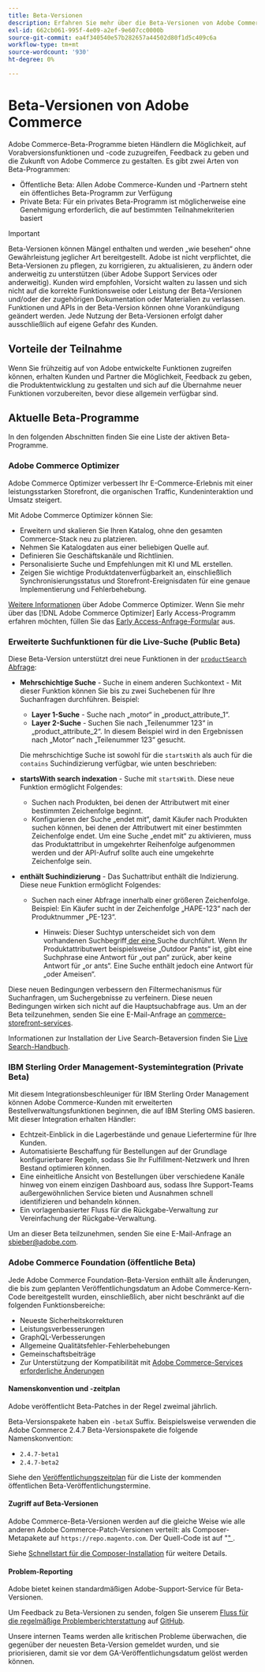 ```yaml
---
title: Beta-Versionen
description: Erfahren Sie mehr über die Beta-Versionen von Adobe Commerce und wie Sie teilnehmen können.
exl-id: 662cb061-995f-4e09-a2ef-9e607cc0000b
source-git-commit: ea4f340540e57b282657a44502d80f1d5c409c6a
workflow-type: tm+mt
source-wordcount: '930'
ht-degree: 0%

---
```


# Beta-Versionen von Adobe Commerce

Adobe Commerce-Beta-Programme bieten Händlern die Möglichkeit, auf Vorabversionsfunktionen und -code zuzugreifen, Feedback zu geben und die Zukunft von Adobe Commerce zu gestalten. Es gibt zwei Arten von Beta-Programmen:

- Öffentliche Beta: Allen Adobe Commerce-Kunden und -Partnern steht ein öffentliches Beta-Programm zur Verfügung
- Private Beta: Für ein privates Beta-Programm ist möglicherweise eine Genehmigung erforderlich, die auf bestimmten Teilnahmekriterien basiert

>[!IMPORTANT]
>
>Beta-Versionen können Mängel enthalten und werden „wie besehen“ ohne Gewährleistung jeglicher Art bereitgestellt. Adobe ist nicht verpflichtet, die Beta-Versionen zu pflegen, zu korrigieren, zu aktualisieren, zu ändern oder anderweitig zu unterstützen (über Adobe Support Services oder anderweitig). Kunden wird empfohlen, Vorsicht walten zu lassen und sich nicht auf die korrekte Funktionsweise oder Leistung der Beta-Versionen und/oder der zugehörigen Dokumentation oder Materialien zu verlassen. Funktionen und APIs in der Beta-Version können ohne Vorankündigung geändert werden. Jede Nutzung der Beta-Versionen erfolgt daher ausschließlich auf eigene Gefahr des Kunden.

## Vorteile der Teilnahme

Wenn Sie frühzeitig auf von Adobe entwickelte Funktionen zugreifen können, erhalten Kunden und Partner die Möglichkeit, Feedback zu geben, die Produktentwicklung zu gestalten und sich auf die Übernahme neuer Funktionen vorzubereiten, bevor diese allgemein verfügbar sind.

## Aktuelle Beta-Programme

In den folgenden Abschnitten finden Sie eine Liste der aktiven Beta-Programme.

### Adobe Commerce Optimizer

Adobe Commerce Optimizer verbessert Ihr E-Commerce-Erlebnis mit einer leistungsstarken Storefront, die organischen Traffic, Kundeninteraktion und Umsatz steigert.

Mit Adobe Commerce Optimizer können Sie:

- Erweitern und skalieren Sie Ihren Katalog, ohne den gesamten Commerce-Stack neu zu platzieren.
- Nehmen Sie Katalogdaten aus einer beliebigen Quelle auf.
- Definieren Sie Geschäftskanäle und Richtlinien.
- Personalisierte Suche und Empfehlungen mit KI und ML erstellen.
- Zeigen Sie wichtige Produktdatenverfügbarkeit an, einschließlich Synchronisierungsstatus und Storefront-Ereignisdaten für eine genaue Implementierung und Fehlerbehebung.

[Weitere Informationen](https://experienceleague.adobe.com/docs/commerce/optimizer/overview.html?lang=de) über Adobe Commerce Optimizer. Wenn Sie mehr über das [!DNL Adobe Commerce Optimizer] Early Access-Programm erfahren möchten, füllen Sie das [Early Access-Anfrage-Formular](https://forms.office.com/Pages/ResponsePage.aspx?id=Wht7-jR7h0OUrtLBeN7O4WOxhjY2doZPikS2hIbfmL5UMlhTMTYzVDhPQVFNTUFYUjJHNlRKTE5TWS4u) aus.

### Erweiterte Suchfunktionen für die Live-Suche (Public Beta)

Diese Beta-Version unterstützt drei neue Funktionen in der [`productSearch` Abfrage](https://developer.adobe.com/commerce/services/graphql/live-search/product-search/):

- **Mehrschichtige Suche** - Suche in einem anderen Suchkontext - Mit dieser Funktion können Sie bis zu zwei Suchebenen für Ihre Suchanfragen durchführen. Beispiel:

   - **Layer 1-Suche** - Suche nach „motor“ in „product_attribute_1“.
   - **Layer 2-Suche** - Suchen Sie nach „Teilenummer 123“ in „product_attribute_2“. In diesem Beispiel wird in den Ergebnissen nach „Motor“ nach „Teilenummer 123“ gesucht.

  Die mehrschichtige Suche ist sowohl für die `startsWith` als auch für die `contains` Suchindizierung verfügbar, wie unten beschrieben:

- **startsWith search indexation** - Suche mit `startsWith`. Diese neue Funktion ermöglicht Folgendes:

   - Suchen nach Produkten, bei denen der Attributwert mit einer bestimmten Zeichenfolge beginnt.
   - Konfigurieren der Suche „endet mit“, damit Käufer nach Produkten suchen können, bei denen der Attributwert mit einer bestimmten Zeichenfolge endet. Um eine Suche „endet mit“ zu aktivieren, muss das Produktattribut in umgekehrter Reihenfolge aufgenommen werden und der API-Aufruf sollte auch eine umgekehrte Zeichenfolge sein.

- **enthält Suchindizierung** - Das Suchattribut enthält die Indizierung. Diese neue Funktion ermöglicht Folgendes:

   - Suchen nach einer Abfrage innerhalb einer größeren Zeichenfolge. Beispiel: Ein Käufer sucht in der Zeichenfolge „HAPE-123“ nach der Produktnummer „PE-123“.

      - Hinweis: Dieser Suchtyp unterscheidet sich von dem vorhandenen Suchbegriff[ der eine ](https://developer.adobe.com/commerce/services/graphql/live-search/product-search/#phrase) Suche durchführt. Wenn Ihr Produktattributwert beispielsweise „Outdoor Pants“ ist, gibt eine Suchphrase eine Antwort für „out pan“ zurück, aber keine Antwort für „or ants“. Eine Suche enthält jedoch eine Antwort für „oder Ameisen“.

Diese neuen Bedingungen verbessern den Filtermechanismus für Suchanfragen, um Suchergebnisse zu verfeinern. Diese neuen Bedingungen wirken sich nicht auf die Hauptsuchabfrage aus. Um an der Beta teilzunehmen, senden Sie eine E-Mail-Anfrage an [commerce-storefront-services](mailto:commerce-storefront-services@adobe.com).

Informationen zur Installation der Live Search-Betaversion finden Sie [Live Search-Handbuch](https://experienceleague.adobe.com/de/docs/commerce/live-search/install#install-the-live-search-beta).

### IBM Sterling Order Management-Systemintegration (Private Beta)

Mit diesem Integrationsbeschleuniger für IBM Sterling Order Management können Adobe Commerce-Kunden mit erweiterten Bestellverwaltungsfunktionen beginnen, die auf IBM Sterling OMS basieren. Mit dieser Integration erhalten Händler:

- Echtzeit-Einblick in die Lagerbestände und genaue Liefertermine für Ihre Kunden.
- Automatisierte Beschaffung für Bestellungen auf der Grundlage konfigurierbarer Regeln, sodass Sie Ihr Fulfillment-Netzwerk und Ihren Bestand optimieren können.
- Eine einheitliche Ansicht von Bestellungen über verschiedene Kanäle hinweg von einem einzigen Dashboard aus, sodass Ihre Support-Teams außergewöhnlichen Service bieten und Ausnahmen schnell identifizieren und behandeln können.
- Ein vorlagenbasierter Fluss für die Rückgabe-Verwaltung zur Vereinfachung der Rückgabe-Verwaltung.

Um an dieser Beta teilzunehmen, senden Sie eine E-Mail-Anfrage an [sbieber@adobe.com](mailto:sbieber@adobe.com).

### Adobe Commerce Foundation (öffentliche Beta)

Jede Adobe Commerce Foundation-Beta-Version enthält alle Änderungen, die bis zum geplanten Veröffentlichungsdatum an Adobe Commerce-Kern-Code bereitgestellt wurden, einschließlich, aber nicht beschränkt auf die folgenden Funktionsbereiche:

- Neueste Sicherheitskorrekturen
- Leistungsverbesserungen
- GraphQL-Verbesserungen
- Allgemeine Qualitätsfehler-Fehlerbehebungen
- Gemeinschaftsbeiträge
- Zur Unterstützung der Kompatibilität mit [Adobe Commerce-Services erforderliche Änderungen](https://experienceleague.adobe.com/docs/commerce/user-guides/home.html?lang=de)

#### Namenskonvention und -zeitplan

Adobe veröffentlicht Beta-Patches in der Regel zweimal jährlich.

Beta-Versionspakete haben ein `-betaX` Suffix. Beispielsweise verwenden die Adobe Commerce 2.4.7 Beta-Versionspakete die folgende Namenskonvention:

- `2.4.7-beta1`
- `2.4.7-beta2`

Siehe den [Veröffentlichungszeitplan](schedule.md) für die Liste der kommenden öffentlichen Beta-Veröffentlichungstermine.

#### Zugriff auf Beta-Versionen

Adobe Commerce-Beta-Versionen werden auf die gleiche Weise wie alle anderen Adobe Commerce-Patch-Versionen verteilt: als Composer-Metapakete auf `https://repo.magento.com`. Der Quell-Code ist auf &quot;[&quot; ](https://github.com/magento/magento2).

Siehe [Schnellstart für die Composer-Installation](../installation/composer.md) für weitere Details.

#### Problem-Reporting

Adobe bietet keinen standardmäßigen Adobe-Support-Service für Beta-Versionen.

Um Feedback zu Beta-Versionen zu senden, folgen Sie unserem [Fluss für die regelmäßige Problemberichterstattung](https://developer.adobe.com/commerce/contributor/guides/code-contributions/) auf [GitHub](https://github.com/magento/magento2).

Unsere internen Teams werden alle kritischen Probleme überwachen, die gegenüber der neuesten Beta-Version gemeldet wurden, und sie priorisieren, damit sie vor dem GA-Veröffentlichungsdatum gelöst werden können.
